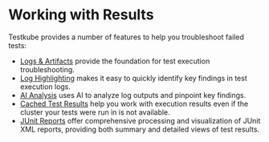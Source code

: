 # Working with Results

Testkube provides a number of features to help you troubleshoot failed tests:

- [Logs & Artifacts](logs-and-artifacts) provide the foundation for test execution troubleshooting.
- [Log Highlighting](../testkube-pro/articles/log-highlighting) makes it easy to quickly identify key findings in test execution logs.
- [AI Analysis](../testkube-pro/articles/AI-test-insights) uses AI to analyze log outputs and pinpoint key findings.
- [Cached Test Results](../testkube-pro/articles/cached-results) help you work with execution results even if the cluster your tests were run in is not available.
- [JUnit Reports](/articles/test-workflows-reports) offer comprehensive processing and visualization of JUnit XML reports, providing both summary and detailed views of test results.
